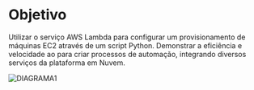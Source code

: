 <h1>Objetivo</h1>

Utilizar o serviço AWS Lambda para configurar um provisionamento de máquinas EC2 através de um script Python. Demonstrar a eficiência e velocidade ao para criar processos de automação, integrando diversos serviços da plataforma em Nuvem. 

![DIAGRAMA1](https://github.com/user-attachments/assets/5ded9eea-f7bc-4b2b-a8ea-3202d67eb8f9)
